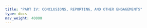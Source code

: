 ```yaml
---
title: "PART IV: CONCLUSIONS, REPORTING, AND OTHER ENGAGEMENTS"
type: docs
nav_weight: 40000
---
```

